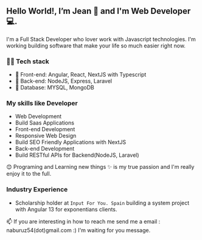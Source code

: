 ## Hello World!, I’m Jean 👋 and I'm Web Developer 💻. 

I'm a Full Stack Developer who lover work with Javascript technologies.
I'm working building software that make your life so much easier right now.


### 👨‍💻 Tech stack
- 🌅 Front-end: Angular, React, NextJS with Typescript
- 🌌 Back-end: NodeJS, Express, Laravel
- 🌆 Database: MYSQL, MongoDB 

### My skills like Developer

- Web Development
- Build Saas Applications 
- Front-end Development
- Responsive Web Design
- Build SEO Friendly Applications with NextJS
- Back-end Development
- Build RESTful APIs for Backend(NodeJS, Laravel)

😊 Programing and Learning new things ✨ is my true passion and I'm really enjoy it to the full.

### Industry Experience

- Scholarship holder at `Input For You. Spain` building a system project with Angular 13 for exponentians clients.

📫 If you are interesting in how to reach me send me a email : naburuz54(dot)gmail.com :) I'm waiting for you message. 
 
